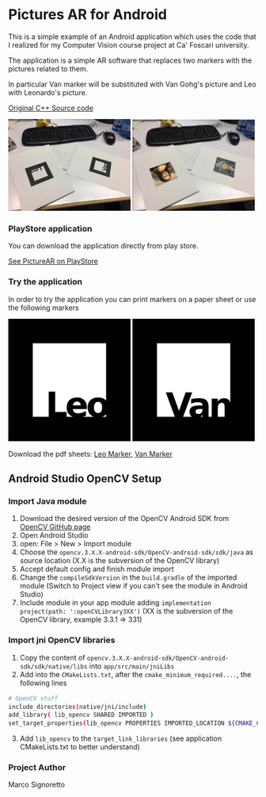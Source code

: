 # Pictures AR for Android #

This is a simple example of an Android application which uses the code that I realized for my Computer Vision course project at Ca' Foscari university.

The application is a simple AR software that replaces two markers with the pictures related to them.

In particular Van marker will be substituted with Van Gohg's picture and Leo with Leonardo's picture.

[Original C++ Source code](https://github.com/MarcoSignoretto/PictureAR)

<img src="data/test1.jpg" width="49%"> <img src="data/test1AR.png" width="49%">

### PlayStore application ###

You can download the application directly from play store.

[See PictureAR on PlayStore](https://play.google.com/store/apps/details?id=it.signoretto.marco.picturear)

### Try the application ###

In order to try the application you can print markers on a paper sheet or use the following markers

<img src="data/0M.png" width="49%"> <img src="data/1M.png" width="49%">

Download the pdf sheets: [Leo Marker](https://github.com/MarcoSignoretto/PictureARAndroid/blob/master/data/0M.pdf), [Van Marker](https://github.com/MarcoSignoretto/PictureARAndroid/blob/master/data/1M.pdf)

## Android Studio OpenCV Setup ##

### Import Java module ###

1. Download the desired version of the OpenCV Android SDK from [OpenCV GitHub page](https://github.com/opencv/opencv/releases)
2. Open Android Studio
3. open: File > New > Import module
4. Choose the ```opencv.3.X.X-android-sdk/OpenCV-android-sdk/sdk/java``` as source location (X.X is the subversion of the OpenCV library)
5. Accept default config and finish module import
6. Change the ```compileSdkVersion``` in the ```build.gradle``` of the imported module (Switch to Project view if you can't see the module in Android Studio)
7. Include module in your app module adding ```implementation project(path: ':openCVLibrary3XX')``` (XX is the subversion of the OpenCV library, example 3.3.1 => 331)

### Import jni OpenCV libraries ###

1. Copy the content of ```opencv.3.X.X-android-sdk/OpenCV-android-sdk/sdk/native/libs``` into ```app/src/main/jniLibs```
2. Add into the ```CMakeLists.txt```, after the ```cmake_minimum_required....```, the following lines
```sh
# OpenCV stuff
include_directories(native/jni/include)
add_library( lib_opencv SHARED IMPORTED )
set_target_properties(lib_opencv PROPERTIES IMPORTED_LOCATION ${CMAKE_CURRENT_SOURCE_DIR}/src/main/jniLibs/${ANDROID_ABI}/libopencv_java3.so)
```
3. Add ```lib_opencv``` to the ```target_link_libraries``` (see application CMakeLists.txt to better understand)

### Project Author ###
Marco Signoretto